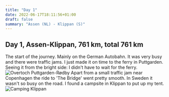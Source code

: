 ```yaml
---
title: "Day 1"
date: 2022-06-17T18:11:56+01:00
draft: false
summary: "Assen (NL) - Klippan (S)"
---
```


## Day 1, Assen-Klippan, 761 km, total 761 km
The start of the journey. Mainly on the German Autobahn. It was very busy and there were traffic jams. I just made it
on time to the ferry in Puttgarden. Seeing it from the bright side: I didn't have to wait for the ferry.
![Overtoch Puttgarden-Rødby](/images/noordkaap2022-06-16-01-puttgarden-r.jpg "Puttgarden-Rødby")
Apart from a small traffic jam near Copenhagen the ride to 'The Bridge' went pretty smooth.
In Sweden it wasn't so busy on the road. I found a campsite in Klippan to put up my tent.
![Camping Klippan](/images/noordkaap2022-06-16-02-klippan-r.jpg "Puttgarden-Rødby")
